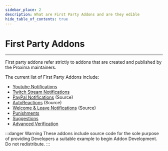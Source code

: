 ```yaml
---
sidebar_place: 2
description: What are First Party Addons and are they edible
hide_table_of_contents: true
---
```


# First Party Addons

---

First party addons refer strictly to addons that are created and published by the Proxima maintainers. 

The current list of First Party Addons include:

- [Youtube Notifications](https://coremart.net/resources/youtube-notifications.95/)
- [Twitch Stream Notifications](https://coremart.net/resources/twitch-stream-notifications.91/)
- [PayPal Notifications](https://coremart.net/resources/paypal-notifications.90/)  (Source)
- [AutoReactions](https://coremart.net/resources/autoreactions.79/) (Source)
- [Welcome & Leave Notifications](https://coremart.net/resources/welcome-leave-notifications.73/) (Source)
- [Punishments](https://coremart.net/resources/punishments.89/)
- [Suggestions](https://coremart.net/resources/suggestions.74/)
- [Advanced Verification](https://coremart.net/resources/advanced-verification.104/)

:::danger Warning
These addons include source code for the sole purpose of providing Developers a suitable example to begin Addon Development. Do not redistribute.
:::
